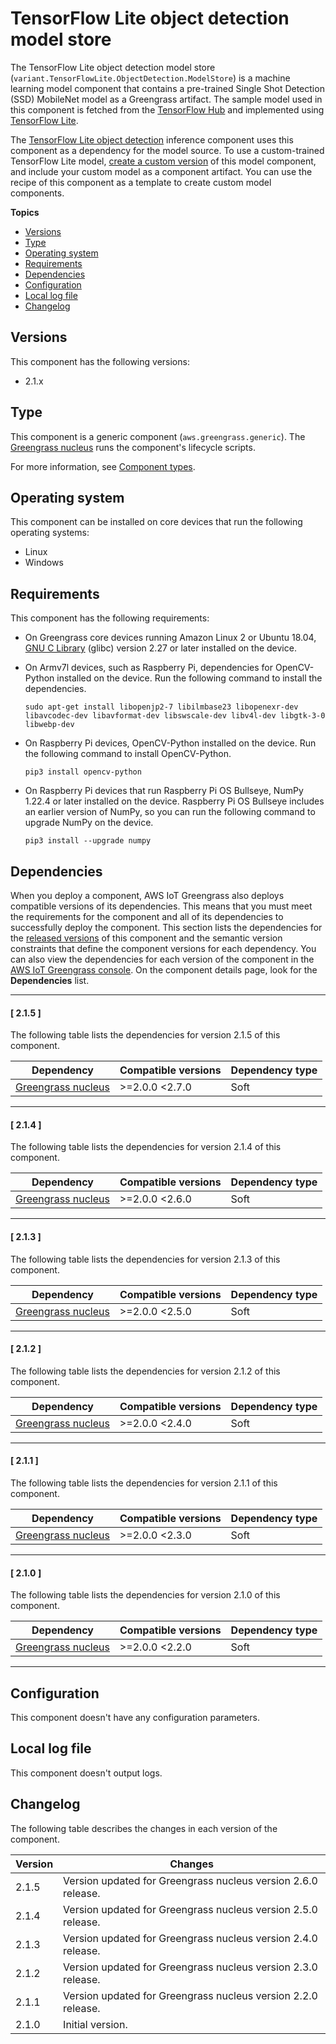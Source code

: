 # TensorFlow Lite object detection model store<a name="tensorflow-lite-object-detection-model-store-component"></a>

The TensorFlow Lite object detection model store \(`variant.TensorFlowLite.ObjectDetection.ModelStore`\) is a machine learning model component that contains a pre\-trained Single Shot Detection \(SSD\) MobileNet model as a Greengrass artifact\. The sample model used in this component is fetched from the [TensorFlow Hub](https://tfhub.dev/) and implemented using [TensorFlow Lite](https://www.tensorflow.org/lite/guide/python)\.

The [TensorFlow Lite object detection](tensorflow-lite-object-detection-component.md) inference component uses this component as a dependency for the model source\. To use a custom\-trained TensorFlow Lite model, [create a custom version](ml-customization.md#override-public-model-store) of this model component, and include your custom model as a component artifact\. You can use the recipe of this component as a template to create custom model components\. 

**Topics**
+ [Versions](#tensorflow-lite-object-detection-model-store-component-versions)
+ [Type](#tensorflow-lite-object-detection-model-store-component-type)
+ [Operating system](#tensorflow-lite-object-detection-model-store-component-os-support)
+ [Requirements](#tensorflow-lite-object-detection-model-store-component-requirements)
+ [Dependencies](#tensorflow-lite-object-detection-model-store-component-dependencies)
+ [Configuration](#tensorflow-lite-object-detection-model-store-component-configuration)
+ [Local log file](#tensorflow-lite-object-detection-model-store-component-log-file)
+ [Changelog](#tensorflow-lite-object-detection-model-store-component-changelog)

## Versions<a name="tensorflow-lite-object-detection-model-store-component-versions"></a>

This component has the following versions:
+ 2\.1\.x

## Type<a name="tensorflow-lite-object-detection-model-store-component-type"></a>

<a name="public-component-type-generic"></a>This <a name="public-component-type-generic-phrase"></a>component is a generic component \(`aws.greengrass.generic`\)\. The [Greengrass nucleus](greengrass-nucleus-component.md) runs the component's lifecycle scripts\.

<a name="public-component-type-more-information"></a>For more information, see [Component types](develop-greengrass-components.md#component-types)\.

## Operating system<a name="tensorflow-lite-object-detection-model-store-component-os-support"></a>

This component can be installed on core devices that run the following operating systems:
+ Linux
+ Windows

## Requirements<a name="tensorflow-lite-object-detection-model-store-component-requirements"></a>

This component has the following requirements:<a name="ml-component-requirements"></a>
+ <a name="ml-req-glibc"></a>On Greengrass core devices running Amazon Linux 2 or Ubuntu 18\.04, [GNU C Library](https://www.gnu.org/software/libc/) \(glibc\) version 2\.27 or later installed on the device\.
+ On Armv7l devices, such as Raspberry Pi, dependencies for OpenCV\-Python installed on the device\. Run the following command to install the dependencies\.

  ```
  sudo apt-get install libopenjp2-7 libilmbase23 libopenexr-dev libavcodec-dev libavformat-dev libswscale-dev libv4l-dev libgtk-3-0 libwebp-dev
  ```
+ On Raspberry Pi devices, OpenCV\-Python installed on the device\. Run the following command to install OpenCV\-Python\.

  ```
  pip3 install opencv-python
  ```
+ On Raspberry Pi devices that run Raspberry Pi OS Bullseye, NumPy 1\.22\.4 or later installed on the device\. Raspberry Pi OS Bullseye includes an earlier version of NumPy, so you can run the following command to upgrade NumPy on the device\.

  ```
  pip3 install --upgrade numpy
  ```

## Dependencies<a name="tensorflow-lite-object-detection-model-store-component-dependencies"></a>

When you deploy a component, AWS IoT Greengrass also deploys compatible versions of its dependencies\. This means that you must meet the requirements for the component and all of its dependencies to successfully deploy the component\. This section lists the dependencies for the [released versions](#tensorflow-lite-object-detection-model-store-component-changelog) of this component and the semantic version constraints that define the component versions for each dependency\. You can also view the dependencies for each version of the component in the [AWS IoT Greengrass console](https://console.aws.amazon.com/greengrass)\. On the component details page, look for the **Dependencies** list\.

------
#### [ 2\.1\.5 ]

The following table lists the dependencies for version 2\.1\.5 of this component\.


| Dependency | Compatible versions | Dependency type | 
| --- | --- | --- | 
| [Greengrass nucleus](greengrass-nucleus-component.md) | >=2\.0\.0 <2\.7\.0 | Soft | 

------
#### [ 2\.1\.4 ]

The following table lists the dependencies for version 2\.1\.4 of this component\.


| Dependency | Compatible versions | Dependency type | 
| --- | --- | --- | 
| [Greengrass nucleus](greengrass-nucleus-component.md) | >=2\.0\.0 <2\.6\.0 | Soft | 

------
#### [ 2\.1\.3 ]

The following table lists the dependencies for version 2\.1\.3 of this component\.


| Dependency | Compatible versions | Dependency type | 
| --- | --- | --- | 
| [Greengrass nucleus](greengrass-nucleus-component.md) | >=2\.0\.0 <2\.5\.0 | Soft | 

------
#### [ 2\.1\.2 ]

The following table lists the dependencies for version 2\.1\.2 of this component\.


| Dependency | Compatible versions | Dependency type | 
| --- | --- | --- | 
| [Greengrass nucleus](greengrass-nucleus-component.md) | >=2\.0\.0 <2\.4\.0 | Soft | 

------
#### [ 2\.1\.1 ]

The following table lists the dependencies for version 2\.1\.1 of this component\.


| Dependency | Compatible versions | Dependency type | 
| --- | --- | --- | 
| [Greengrass nucleus](greengrass-nucleus-component.md) | >=2\.0\.0 <2\.3\.0 | Soft | 

------
#### [ 2\.1\.0 ]

The following table lists the dependencies for version 2\.1\.0 of this component\.


| Dependency | Compatible versions | Dependency type | 
| --- | --- | --- | 
| [Greengrass nucleus](greengrass-nucleus-component.md) | >=2\.0\.0 <2\.2\.0 | Soft | 

------

## Configuration<a name="tensorflow-lite-object-detection-model-store-component-configuration"></a>

This component doesn't have any configuration parameters\.

## Local log file<a name="tensorflow-lite-object-detection-model-store-component-log-file"></a>

This component doesn't output logs\.

## Changelog<a name="tensorflow-lite-object-detection-model-store-component-changelog"></a>

The following table describes the changes in each version of the component\.


|  Version  |  Changes  | 
| --- | --- | 
|  2\.1\.5  |  Version updated for Greengrass nucleus version 2\.6\.0 release\.  | 
|  2\.1\.4  |  Version updated for Greengrass nucleus version 2\.5\.0 release\.  | 
|  2\.1\.3  |  Version updated for Greengrass nucleus version 2\.4\.0 release\.  | 
|  2\.1\.2  |  Version updated for Greengrass nucleus version 2\.3\.0 release\.  | 
|  2\.1\.1  |  Version updated for Greengrass nucleus version 2\.2\.0 release\.  | 
|  2\.1\.0  |  Initial version\.  | 